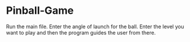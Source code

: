 Pinball-Game
============
Run the main file. Enter the angle of launch for the ball. Enter the level you want to play and then the program guides the user from there.
